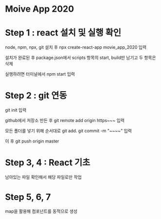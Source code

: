 # Moive App 2020


# Step 1 : react 설치 및 실행 확인
node, npm, npx, git 설치 후
npx create-react-app movie_app_2020 입력

설치가 완료된 후 package.json에서 scripts 항목의 start, build만 남기고 두 항목은 삭제

실행하려면 터미널에서 npm start 입력


# Step 2 : git 연동
git init 입력

github에서 저장소 만든 후
git remote add origin https~~~ 입력

모든 폴더를 넣기 위해 순서대로
git add.
git commit -m "~~~~" 입력

이 후 git push origin master

# Step 3, 4 : React 기초
남아있는 파일 확인해서 해당 파일로만 작업

# Step 5, 6, 7
map을 활용해 컴포넌트를 동적으로 생성